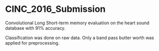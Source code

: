 # CINC_2016_Submission
Convolutional Long Short-term memory evaluation on the heart sound database with 91% accuracy.

Classification was done on raw data. Only a band pass butter worth was applied for preprocessing.

